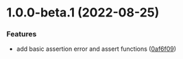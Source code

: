 # 1.0.0-beta.1 (2022-08-25)


### Features

* add basic assertion error and assert functions ([0af6f09](https://github.com/TomokiMiyauci/assertion/commit/0af6f09307ee13172a76af03510de2ba3c198886))
